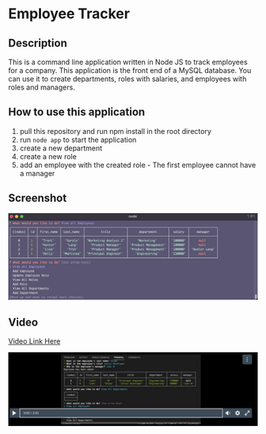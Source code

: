 # Employee Tracker
## Description
This is a command line application written in Node JS to track employees for a company. This application is the front end of a MySQL database. You can use it to create departments, roles with salaries, and employees with roles and managers.

## How to use this application
1. pull this repository and run npm install in the root directory
2. run `node app` to start the application
3. create a new department
4. create a new role
5. add an employee with the created role - The first employee cannot have a manager
   
## Screenshot
![screenshot](screenshots/screen.png)

## Video
[Video Link Here](https://bootcampspot.instructuremedia.com/embed/f8df65e1-a84d-4e3f-a9ef-df82bf473473)

[![Watch the video](screenshots/video-screen.png)](https://bootcampspot.instructuremedia.com/embed/f8df65e1-a84d-4e3f-a9ef-df82bf473473)